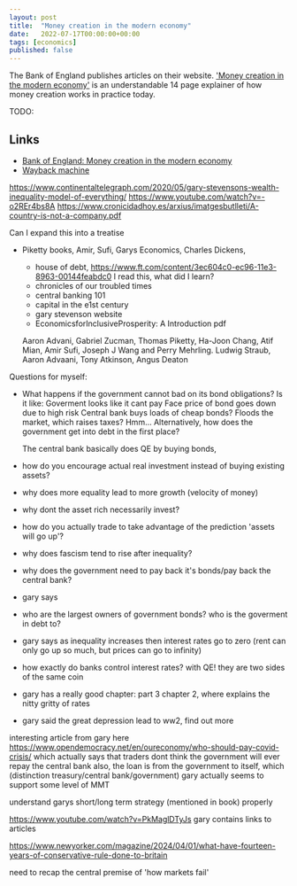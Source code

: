 ```yaml
---
layout: post
title:  "Money creation in the modern economy"
date:   2022-07-17T00:00:00+00:00
tags: [economics]
published: false
---
```


The Bank of England publishes articles on their website. ['Money creation in the modern economy'](https://www.bankofengland.co.uk/quarterly-bulletin/2014/q1/money-creation-in-the-modern-economy) is an understandable 14 page explainer of how money creation works in practice today.

TODO:

## Links

- [Bank of England: Money creation in the modern economy](https://www.bankofengland.co.uk/quarterly-bulletin/2014/q1/money-creation-in-the-modern-economy)
- [Wayback machine](<https://web.archive.org/web/20220531180345/https://www.bankofengland.co.uk/quarterly-bulletin/2014/q1/money-creation-in-the-modern-economy>)

https://www.continentaltelegraph.com/2020/05/gary-stevensons-wealth-inequality-model-of-everything/
https://www.youtube.com/watch?v=-o2REr4bs8A
https://www.cronicidadhoy.es/arxius/imatgesbutlleti/A-country-is-not-a-company.pdf


Can I expand this into a treatise
- Piketty books, Amir, Sufi, Garys Economics, Charles Dickens, 
    - house of debt, https://www.ft.com/content/3ec604c0-ec96-11e3-8963-00144feabdc0
        I read this, what did I learn?
    - chronicles of our troubled times
    - central banking 101
    - capital in the e1st century 
    - gary stevenson website
    - EconomicsforInclusiveProsperity: A Introduction pdf

    Aaron Advani, Gabriel Zucman, Thomas Piketty, Ha-Joon Chang, Atif Mian, Amir Sufi,
    Joseph J Wang and Perry Mehrling. Ludwig Straub, Aaron Advaani, Tony Atkinson, Angus Deaton

Questions for myself:
- What happens if the government cannot bad on its bond obligations?
    Is it like:
        Goverment looks like it cant pay
        Face price of bond goes down due to high risk
        Central bank buys loads of cheap bonds?
        Floods the market, which raises taxes? 
        Hmm...
    Alternatively, how does the government get into debt in the first place?
         


    The central bank basically does QE by buying bonds, 
- how do you encourage actual real investment instead of buying existing assets?
- why does more equality lead to more growth
    (velocity of money)
- why dont the asset rich necessarily invest?
- how do you actually trade to take advantage of the prediction 'assets will go up'?
- why does fascism tend to rise after inequality?
- why does the government need to pay back it's bonds/pay back the central bank?
- gary says
- who are the largest owners of government bonds? who is the goverment in debt to?
- gary says as inequality increases then interest rates go to zero
    (rent can only go up so much, but prices can go to infinity)
- how exactly do banks control interest rates?
    with QE! they are two sides of the same coin
- gary has a really good chapter: part 3 chapter 2, where explains the nitty gritty of rates
- gary said the great depression lead to ww2, find out more

interesting article from gary here
    https://www.opendemocracy.net/en/oureconomy/who-should-pay-covid-crisis/
    which actually says that traders dont think the government will ever repay the central bank
    also, the loan is from the government to itself, which  (distinction treasury/central bank/government)
    gary actually seems to support some level of MMT

understand garys short/long term strategy (mentioned in book) properly

https://www.youtube.com/watch?v=PkMaglDTyJs gary
    contains links to articles

https://www.newyorker.com/magazine/2024/04/01/what-have-fourteen-years-of-conservative-rule-done-to-britain

need to recap the central premise of 'how markets fail'